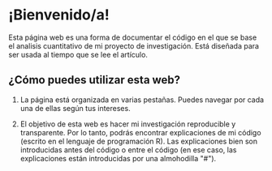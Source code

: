 # **¡Bienvenido/a!**

Esta página web es una forma de documentar el código en el que se base el analisis cuantitativo de mi
proyecto de investigación. Está diseñada para ser usada al tiempo que se lee el artículo.

## ¿Cómo puedes utilizar esta web?

1. La página está organizada en varias pestañas. Puedes navegar por cada una de ellas según tus intereses.

2. El objetivo de esta web es hacer mi investigación reproducible y transparente. Por lo tanto, podrás
encontrar explicaciones de mi código (escrito en el lenguaje de programación R). Las explicaciones bien
son introducidas antes del código o entre el código (en ese caso, las explicaciones están introducidas
por una almohodilla "#"). 